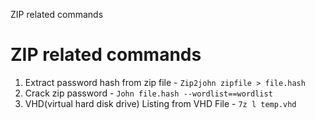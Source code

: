 ZIP related commands

# ZIP related commands

1.  Extract password hash from zip file - `Zip2john zipfile > file.hash`
2.  Crack zip password - `John file.hash --wordlist==wordlist`
3.  VHD(virtual hard disk drive) Listing from VHD File - `7z l temp.vhd`